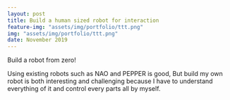 ```yaml
---
layout: post
title: Build a human sized robot for interaction
feature-img: "assets/img/portfolio/ttt.png"
img: "assets/img/portfolio/ttt.png"
date: November 2019
---
```


Build a robot from zero!

Using existing robots such as NAO and PEPPER is good, But build my own robot is both  interesting and challenging because I have to understand everything of it and control every parts all by myself.
